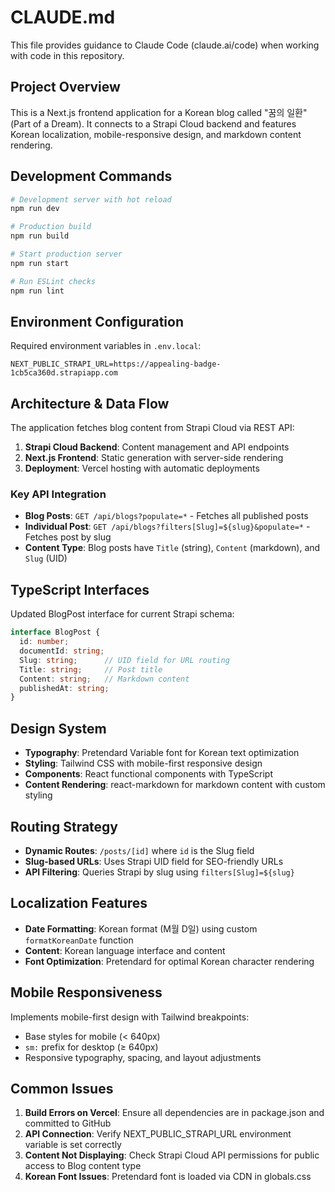 # CLAUDE.md

This file provides guidance to Claude Code (claude.ai/code) when working with code in this repository.

## Project Overview

This is a Next.js frontend application for a Korean blog called "꿈의 일환" (Part of a Dream). It connects to a Strapi Cloud backend and features Korean localization, mobile-responsive design, and markdown content rendering.

## Development Commands

```bash
# Development server with hot reload
npm run dev

# Production build
npm run build

# Start production server
npm run start

# Run ESLint checks
npm run lint
```

## Environment Configuration

Required environment variables in `.env.local`:

```
NEXT_PUBLIC_STRAPI_URL=https://appealing-badge-1cb5ca360d.strapiapp.com
```

## Architecture & Data Flow

The application fetches blog content from Strapi Cloud via REST API:

1. **Strapi Cloud Backend**: Content management and API endpoints
2. **Next.js Frontend**: Static generation with server-side rendering
3. **Deployment**: Vercel hosting with automatic deployments

### Key API Integration

- **Blog Posts**: `GET /api/blogs?populate=*` - Fetches all published posts
- **Individual Post**: `GET /api/blogs?filters[Slug]=${slug}&populate=*` - Fetches post by slug
- **Content Type**: Blog posts have `Title` (string), `Content` (markdown), and `Slug` (UID)

## TypeScript Interfaces

Updated BlogPost interface for current Strapi schema:

```typescript
interface BlogPost {
  id: number;
  documentId: string;
  Slug: string;      // UID field for URL routing
  Title: string;     // Post title
  Content: string;   // Markdown content
  publishedAt: string;
}
```

## Design System

- **Typography**: Pretendard Variable font for Korean text optimization
- **Styling**: Tailwind CSS with mobile-first responsive design
- **Components**: React functional components with TypeScript
- **Content Rendering**: react-markdown for markdown content with custom styling

## Routing Strategy

- **Dynamic Routes**: `/posts/[id]` where `id` is the Slug field
- **Slug-based URLs**: Uses Strapi UID field for SEO-friendly URLs
- **API Filtering**: Queries Strapi by slug using `filters[Slug]=${slug}`

## Localization Features

- **Date Formatting**: Korean format (M월 D일) using custom `formatKoreanDate` function
- **Content**: Korean language interface and content
- **Font Optimization**: Pretendard for optimal Korean character rendering

## Mobile Responsiveness

Implements mobile-first design with Tailwind breakpoints:
- Base styles for mobile (< 640px)
- `sm:` prefix for desktop (≥ 640px)
- Responsive typography, spacing, and layout adjustments

## Common Issues

1. **Build Errors on Vercel**: Ensure all dependencies are in package.json and committed to GitHub
2. **API Connection**: Verify NEXT_PUBLIC_STRAPI_URL environment variable is set correctly
3. **Content Not Displaying**: Check Strapi Cloud API permissions for public access to Blog content type
4. **Korean Font Issues**: Pretendard font is loaded via CDN in globals.css